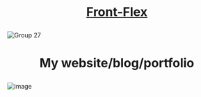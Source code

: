 # <p align="center">[Front-Flex](https://frontflex.netlify.app)</p>
![Group 27](https://user-images.githubusercontent.com/77500425/160290300-f346777c-fd7c-4773-acdf-94f4f436ac32.png) 
# <p align="center">My website/blog/portfolio</p>
![image](https://user-images.githubusercontent.com/77500425/160290403-748ad97d-111b-44b9-9994-40a7d635e6eb.png)
